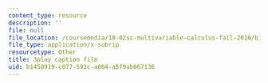```yaml
---
content_type: resource
description: ''
file: null
file_location: /coursemedia/18-02sc-multivariable-calculus-fall-2010/b1450919c077592ca004a5f9ab667136_gzbWF-IdscE.vtt
file_type: application/x-subrip
resourcetype: Other
title: 3play caption file
uid: b1450919-c077-592c-a004-a5f9ab667136
---
```

